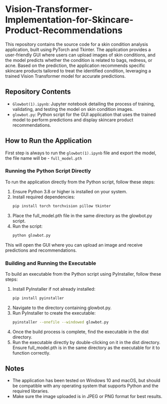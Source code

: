 # Vision-Transformer-Implementation-for-Skincare-Product-Recommendations


This repository contains the source code for a skin condition analysis application, built using PyTorch and Tkinter. The application provides a user-friendly GUI where users can upload images of skin conditions, and the model predicts whether the condition is related to bags, redness, or acne. Based on the prediction, the application recommends specific skincare products tailored to treat the identified condition, leveraging a trained Vision Transformer model for accurate predictions.

## Repository Contents
- `Glowbot(1).ipynb`: Jupyter notebook detailing the process of training, validating, and testing the model on skin condition images.
- `glowbot.py`: Python script for the GUI application that uses the trained model to perform predictions and display skincare product recommendations.

## How to Run the Application

First step is always to run the `glowbot(1).ipynb` file and export the model, the file name will be - `full_model.pth`

### Running the Python Script Directly

To run the application directly from the Python script, follow these steps:

1. Ensure Python 3.8 or higher is installed on your system.
2. Install required dependencies:
   ```bash
   pip install torch torchvision pillow tkinter
3. Place the full_model.pth file in the same directory as the glowbot.py script.
4. Run the script:
     ```bash
   python glowbot.py

This will open the GUI where you can upload an image and receive predictions and recommendations.

### Building and Running the Executable

To build an executable from the Python script using PyInstaller, follow these steps:

1. Install PyInstaller if not already installed:
    ```bash
    pip install pyinstaller
2. Navigate to the directory containing glowbot.py.
3. Run PyInstaller to create the executable:
    ```bash
    pyinstaller --onefile --windowed glowbot.py
4. Once the build process is complete, find the executable in the dist directory.
5. Run the executable directly by double-clicking on it in the dist directory. Ensure full_model.pth is in the same directory as the executable for it to function correctly.

## Notes
- The application has been tested on Windows 10 and macOS, but should be compatible with any operating system that supports Python and the required libraries.
- Make sure the image uploaded is in JPEG or PNG format for best results.
